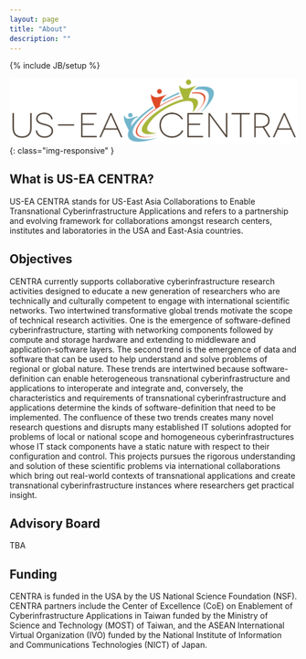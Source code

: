 ```yaml
---
layout: page
title: "About"
description: ""
---
```


{% include JB/setup %}

![](us-ea-centra-logo.png){: class="img-responsive" }

## What is US-EA CENTRA?

US-EA CENTRA stands for US-East Asia Collaborations to Enable Transnational Cyberinfrastructure Applications and refers to a partnership and evolving framework for collaborations amongst research centers, institutes and laboratories in the USA and East-Asia countries.

## Objectives

CENTRA currently supports collaborative cyberinfrastructure research activities designed to educate a new generation of
researchers who are technically and culturally competent to engage with international scientific networks. Two intertwined transformative global trends motivate the scope of technical research activities. One is the emergence of software-defined cyberinfrastructure, starting with networking components followed by compute and storage hardware and extending to middleware and application-software layers. The second trend is the emergence of data and software that can be used to help understand and solve problems of regional or global nature. These trends are intertwined because software-definition can enable heterogeneous transnational cyberinfrastructure and applications to interoperate and integrate and, conversely, the characteristics and requirements of transnational cyberinfrastructure and applications determine the kinds of software-definition that need to be implemented. The confluence of these two trends creates many novel research questions and disrupts many established IT solutions adopted for problems of local or national scope and homogeneous cyberinfrastructures whose IT stack components have a static nature with respect to their configuration and control. This projects pursues the rigorous understanding and solution of these scientific problems via international collaborations which bring out real-world contexts of transnational applications and create transnational cyberinfrastructure instances where researchers get practical insight.

## Advisory Board

TBA

## Funding

CENTRA is funded in the USA by the US National Science Foundation (NSF). CENTRA partners include the Center of Excellence (CoE) on Enablement of Cyberinfrastructure Applications in Taiwan funded by the Ministry of Science and Technology (MOST) of Taiwan, and the ASEAN International Virtual Organization (IVO) funded by the National Institute of Information and Communications Technologies (NICT) of Japan.


